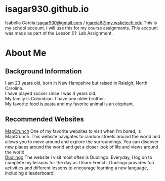 # isagar930.github.io
Isabella Garcia
isagar930@gmail.com / igarcia6@my.waketech.edu
This is my school account, I will use this for my course assignments.
This account was made as part of the Lesson 01: Lab Assignment.

# About Me
## Background Information
I am 23 years old, born in New Hampshire but raised in Raleigh, North Carolina.  
I have played soccer since I was 4 years old.  
My family is Colombian. I have one older brother.  
My favorite food is pasta and my favorite animal is an elephant.

## Recommended Websites
[MapCrunch](https://www.mapcrunch.com/)  One of my favorite websites to visit when I'm bored, is MapCrunch. This website navigates to random streets around the world and allows you to move around and explore the surroundings. You can discover new places around the world and get a closer look of life and views around the world.  
[Duolingo](https://www.duolingo.com/) The website I visit most often is Duolingo. Everyday, I log on to complete my lessons for the day as I learn French. Duolingo provides fun activities and different lessons to encourage learning a new language, including a leaderboard.

